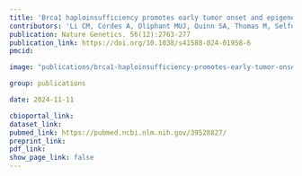 ```yaml
---
title: 'Brca1 haploinsufficiency promotes early tumor onset and epigenetic alterations in a mouse model of hereditary breast cancer'
contributors: 'Li CM, Cordes A, Oliphant MUJ, Quinn SA, Thomas M, Selfors LM, Silvestri F, Girnius N, ... Brugge JS.'
publication: Nature Genetics. 56(12):2763-277
publication_link: https://doi.org/10.1038/s41588-024-01958-6
pmcid:

image: "publications/brca1-haploinsufficiency-promotes-early-tumor-onset-and-epigenetic-alterations-mouse-model-hereditary-breast-cancer.jpg"

group: publications

date: 2024-11-11

cbioportal_link:
dataset_link:
pubmed_link: https://pubmed.ncbi.nlm.nih.gov/39528827/
preprint_link:
pdf_link:
show_page_link: false
---
```

